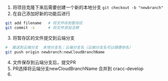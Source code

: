1. 将项目克隆下来后需要创建一个新的本地分支
`git checkout -b "newbranch"`
2. 在自己添加好新的功能后进行
```bash
git add filename   # 将文件存到暂存区
git commit -s      # 将文件添加注释
```
3. 将暂存区的文件提交到云端分支
```bash
#  推送到云端分支  本地分支名：云端分支名（云端分支名可以随便命名）
git push origin newbranch:newCloudBranchName
```
4. 文件保存到云端分支后，提交PR
5. PR选择将云端分支newCloudBranchName 合并到 cracc-develop
6. 